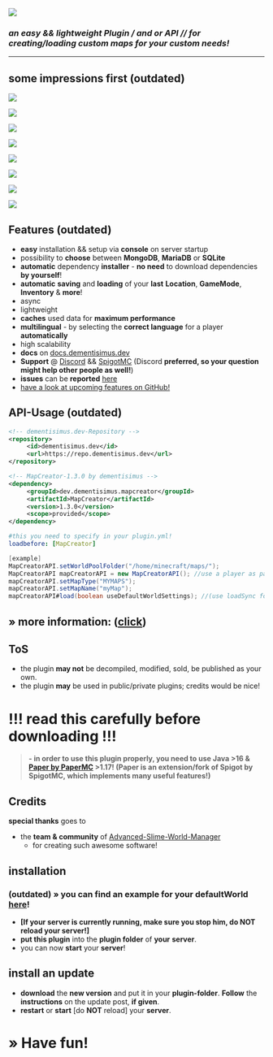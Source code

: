 ![](https://dementisimus.dev/img/MapCreator/MapCreator.jpg)

### *an easy && lightweight Plugin / and or API // for creating/loading custom maps for your custom needs!*
------------

## some impressions first (outdated)

![](https://dementisimus.dev/img/MapCreator/commandOutput.jpg)

![](https://dementisimus.dev/img/MapCreator/treeCommandOutput.jpg)

![](https://dementisimus.dev/img/MapCreator/loadExample.jpg)

![](https://dementisimus.dev/img/MapCreator/newlyCreatedMap.jpg)

![](https://dementisimus.dev/img/MapCreator/loadedSuccessfully.jpg)

![](https://repo.dementisimus.dev/dev/dementisimus/mrs/MapRatingSystem/images/server.png)

![](https://dementisimus.dev/img/MapCreator/savedSuccessfully.jpg)

![](https://dementisimus.dev/img/MapCreator/treeCommandOutputAfterSaving.jpg)

## Features (outdated)

- **easy** installation && setup via **console** on server startup
- possibility to **choose** between **MongoDB**, **MariaDB** or **SQLite**
- **automatic** dependency **installer** - **no need** to download dependencies **by yourself**!
- **automatic** **saving** and **loading** of your **last** **Location**, **GameMode**, **Inventory** & **more**!
- async
- lightweight
- **caches** used data for **maximum performance**
- **multilingual** - by selecting the **correct language** for a player **automatically**
- high scalability
- **docs** on [docs.dementisimus.dev](https://docs.dementisimus.dev/MapCreator/ "docs.dementisimus.dev")
- **Support** @ [Discord](https://discord.gg/sTRg8A7 "Discord") && [SpigotMC](https://www.spigotmc.org/conversations/add?to=dementisimus "SpigotMC") (Discord **preferred, so your question might help other people as well!**)
- **issues** can be **reported** [here](https://discord.gg/sTRg8A7 "here")
- [have a look at upcoming features on GitHub!](https://github.com/dementisimus/MapCreator/projects "have a look at upcoming features on GitHub!")

## API-Usage (outdated)

```xml
<!-- dementisimus.dev-Repository -->
<repository>
     <id>dementisimus.dev</id>
     <url>https://repo.dementisimus.dev</url>
</repository>

<!-- MapCreator-1.3.0 by dementisimus -->
<dependency>
     <groupId>dev.dementisimus.mapcreator</groupId>
     <artifactId>MapCreator</artifactId>
     <version>1.3.0</version>
     <scope>provided</scope>
</dependency>
```

```yaml
#this you need to specify in your plugin.yml!
loadbefore: [MapCreator]
```

```java
[example]
MapCreatorAPI.setWorldPoolFolder("/home/minecraft/maps/");
MapCreatorAPI mapCreatorAPI = new MapCreatorAPI(); //use a player as parameter to teleport them to the newly loaded map;
mapCreatorAPI.setMapType("MYMAPS");
mapCreatorAPI.setMapName("myMap");
mapCreatorAPI#load(boolean useDefaultWorldSettings); //(use loadSync for using while loading on server startup, or without any player)
```

## » more information: ([click](https://docs.dementisimus.dev/MapCreator/ "click"))

## ToS
- the plugin **may not** be decompiled, modified, sold, be published as your own.
- the plugin **may** be used in public/private plugins; credits would be nice!

# !!! read this carefully before downloading !!!
> **- in order to use this plugin properly, you need to use Java >16 & [Paper by PaperMC](https://papermc.io/downloads "Paper by PaperMC") >1.17! (Paper is an extension/fork of Spigot by SpigotMC, which implements many useful features!)**

## Credits

**special thanks** goes to
  - the **team & community** of [Advanced-Slime-World-Manager](https://github.com/Paul19988/Advanced-Slime-World-Manager)
    - for creating such awesome software!

## installation

###  (outdated) » **you can find an example for your defaultWorld [here](https://repo.dementisimus.dev/dev/dementisimus/mapcreator/MapCreator/DEFAULTMAPS/defaultWorld.zip "here")!**

- **[If your server is currently running, make sure you stop him, do NOT reload your server!]**
- **put this plugin** into the **plugin folder** of **your** **server**.
- you can now **start** your **server**!

## install an update
- **download** the **new version** and put it in your **plugin-folder**. **Follow** the **instructions** on the update post, **if given**.
- **restart** or **start** [do **NOT** reload] your **server**.

# » Have fun!
